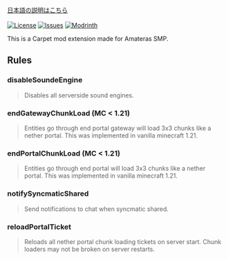 [日本語の説明はこちら](https://github.com/pugur523/ama-carpet/blob/main/README_ja.md)<br><br>
[![License](https://img.shields.io/github/license/pugur523/ama-carpet.svg)](https://opensource.org/licenses/MIT)
[![Issues](https://img.shields.io/github/issues/pugur523/ama-carpet.svg)](https://github.com/pugur523/ama-carpet/issues)
[![Modrinth](https://img.shields.io/modrinth/dt/amacarpet?label=Modrinth%20Downloads)](https://modrinth.com/mod/amacarpet)

This is a Carpet mod extension made for Amateras SMP.

## Rules


### disableSoundeEngine

> Disables all serverside sound engines.


### endGatewayChunkLoad (MC < 1.21)

> Entities go through end portal gateway will load 3x3 chunks like a nether portal.
> This was implemented in vanilla minecraft 1.21.


### endPortalChunkLoad (MC < 1.21)

> Entities go through end portal will load 3x3 chunks like a nether portal.
> This was implemented in vanilla minecraft 1.21.


### notifySyncmaticShared

> Send notifications to chat when syncmatic shared.


### reloadPortalTicket

> Reloads all nether portal chunk loading tickets on server start.
> Chunk loaders may not be broken on server restarts.
